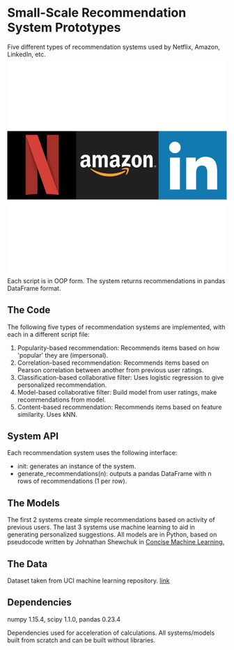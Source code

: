 # Small-Scale Recommendation System Prototypes
Five different types of recommendation systems used by Netflix, Amazon, LinkedIn, etc.
![Netflix, Amazon, LinkedIn](cover.png "Companies")
Each script is in OOP form. The system returns recommendations in pandas DataFrame format.

## The Code
The following five types of recommendation systems are implemented, with each in a different script file:
1. Popularity-based recommendation: Recommends items based on how 'popular' they are (impersonal).
2. Correlation-based recommendation: Recommends items based on Pearson correlation between another from previous user ratings.
3. Classification-based collaborative filter: Uses logistic regression to give personalized recommendation.
4. Model-based collaborative filter: Build model from user ratings, make recommendations from model.
5. Content-based recommendation: Recommends items based on feature similarity. Uses kNN.

## System API
Each recommendation system uses the following interface:
* init: generates an instance of the system.
* generate_recommendations(n): outputs a pandas DataFrame with n rows of recommendations (1 per row).

## The Models
The first 2 systems create simple recommendations based on activity of previous users.
The last 3 systems use machine learning to aid in generating personalized suggestions. All models are in Python, based on pseudocode written by Johnathan Shewchuk in [Concise Machine Learning.](https://people.eecs.berkeley.edu/~jrs/papers/machlearn.pdf)

## The Data
Dataset taken from UCI machine learning repository. [link](https://archive.ics.uci.edu/ml/datasets/Restaurant+%26+consumer+data)

## Dependencies
numpy 1.15.4, scipy 1.1.0, pandas 0.23.4

Dependencies used for acceleration of calculations. All systems/models built from scratch and can be built without libraries.
